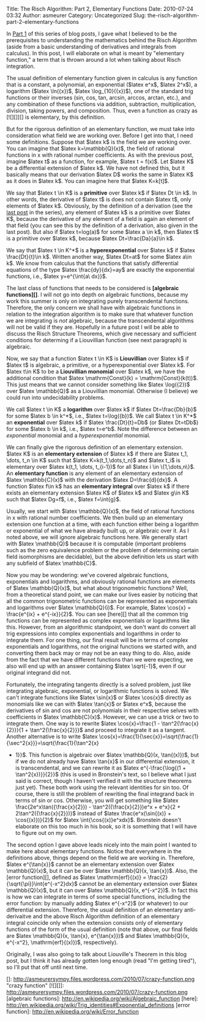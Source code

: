Title: The Risch Algorithm: Part 2, Elementary Functions
Date: 2010-07-24 03:32
Author: asmeurer
Category: Uncategorized
Slug: the-risch-algorithm-part-2-elementary-functions

In [Part 1][] of this series of blog posts, I gave what I believed to be
the prerequisites to understanding the mathematics behind the Risch
Algorithm (aside from a basic understanding of derivatives and integrals
from calculus). In this post, I will elaborate on what is meant by
"elementary function," a term that is thrown around a lot when talking
about Risch integration.

The usual definition of elementary function given in calculus is any
function that is a constant, a polynomial, an exponential (\$latex
e\^x\$, \$latex 2\^x\$), a logarithm (\$latex \\ln({x})\$, \$latex
\\log\_{10}({x})\$), one of the standard trig functions or their
inverses (sin, cos, tan, arcsin, arccos, arctan, etc.), and any
combination of these functions via addition, subtraction,
multiplication, division, taking powers, and composition. Thus, even a
function as crazy as [![][]][] is elementary, by this definition.

But for the rigorous definition of an elementary function, we must take
into consideration what field we are working over. Before I get into
that, I need some definitions. Suppose that \$latex k\$ is the field we
are working over. You can imagine that \$latex k=\\mathbb{Q}(x)\$, the
field of rational functions in x with rational number coefficients. As
with the previous post, imagine \$latex t\$ as a function, for example,
\$latex t = f(x)\$. Let \$latex K\$ be a differential extension of
\$latex k\$. We have not defined this, but it basically means that our
derivation \$latex D\$ works the same in \$latex K\$ as it does in
\$latex k\$. You can imagine here that \$latex K=k[t]\$.

We say that \$latex t \\in K\$ is a **primitive** over \$latex k\$ if
\$latex Dt \\in k\$. In other words, the derivative of \$latex t\$ is
does not contain \$latex t\$, only elements of \$latex k\$. Obviously,
by the definition of a derivation (see the [last post][Part 1] in the
series), any element of \$latex k\$ is a primitive over \$latex K\$,
because the derivative of any element of a field is again an element of
that field (you can see this by the definition of a derivation, also
given in the last post). But also if \$latex t=log(a)\$ for some \$latex
a \\in k\$, then \$latex t\$ is a primitive over \$latex k\$, because
\$latex Dt=\\frac{Da}{a}\\in k\$.

We say that \$latex t \\in K\^\*\$ is a **hyperexponential** over
\$latex k\$ if \$latex \\frac{Dt}{t}\\in k\$. Written another way,
\$latex Dt=at\$ for some \$latex a\\in k\$. We know from calculus that
the functions that satisfy differential equations of the type \$latex
\\frac{dy}{dx}=ay\$ are exactly the exponential functions, i.e., \$latex
y=e\^{\\int{a\\ dx}}\$.

The last class of functions that needs to be considered is **[algebraic
functions][]**. I will not go into depth on algebraic functions, because
my work this summer is only on integrating purely transcendental
functions. Therefore, the only concern we shall have with algebraic
functions in relation to the integration algorithm is to make sure that
whatever function we are integrating is *not* algebraic, because the
transcendental algorithms will not be valid if they are. Hopefully in a
future post I will be able to discuss the Risch Structure Theorems,
which give necessary and sufficient conditions for determing if a
Liouvillian function (see next paragraph) is algebraic.

Now, we say that a function \$latex t \\in K\$ is **Liouvillian** over
\$latex k\$ if \$latex t\$ is algebraic, a primitive, or a
hyperexponential over \$latex k\$. For \$latex t\\in K\$ to be a
**Liouvillian monomial** over \$latex k\$, we have the additional
condition that \$latex \\mathrm{Const}(k) = \\mathrm{Const}(k(t))\$.
This just means that we cannot consider something like \$latex
\\log({2})\$ over \$latex \\mathbb{Q}\$ as a Liouvillian monomial.
Otherwise (I believe) we could run into undecidability problems.

We call \$latex t \\in K\$ a **logarithm** over \$latex k\$ if \$latex
Dt=\\frac{Db}{b}\$ for some \$latex b \\in k\^\*\$, i.e., \$latex
t=\\log({b})\$. We call \$latex t \\in K\^\*\$ an **exponential** over
\$latex k\$ if \$latex \\frac{Dt}{t}=Db\$ (or \$latex Dt=tDb\$) for some
\$latex b \\in k\$, i.e., \$latex t=e\^b\$. Note the difference between
an *exponential* monomial and a *hyperexponential* monomial.

We can finally give the rigorous definition of an elementary extension.
\$latex K\$ is an **elementary extension** of \$latex k\$ if there are
\$latex t\_1, \\dots, t\_n \\in K\$ such that \$latex
K=k(t\_1,\\dots,t\_n)\$ and \$latex t\_i\$ is elementary over \$latex
k(t\_1, \\dots, t\_{i-1})\$ for all \$latex i \\in \\{1,\\dots,n\\}\$.
An **elementary function** is any element of an elementary extension of
\$latex \\mathbb{C}(x)\$ with the derivation \$latex D=\\frac{d}{dx}\$.
A function \$latex f\\in k\$ has an **elementary integral** over \$latex
k\$ if there exists an elementary extension \$latex K\$ of \$latex k\$
and \$latex g\\in K\$ such that \$latex Dg=f\$, i.e., \$latex
f=\\int{g}\$.

Usually, we start with \$latex \\mathbb{Q}(x)\$, the field of rational
functions in x with rational number coefficients. We then build up an
elementary extension one function at a time, with each function either
being a logarithm or exponential of what we have already built up, or
algebraic over it. As I noted above, we will ignore algebraic functions
here. We generally start with \$latex \\mathbb{Q}\$ because it is
computable (important problems such as the zero equivalence problem or
the problem of determining certain field isomorphisms are decidable),
but the above definition lets us start with any subfield of \$latex
\\mathbb{C}\$.

Now you may be wondering: we've covered algebraic functions,
exponentials and logarithms, and obviously rational functions are
elements of \$latex \\mathbb{Q}(x)\$, but what about trigonometric
functions? Well, from a theoretical stand point, we can make our lives
easier by noticing that all the common trigonometric functions can be
represented as exponentials and logarithms over \$latex
\\mathbb{Q}(i)\$. For example, \$latex \\cos{x} = \\frac{e\^{ix} +
e\^{-ix}}{2}\$. You can see [here][] that all the common trig functions
can be represented as complex exponentials or logarithms like this.
However, from an algorithmic standpoint, we don't want do convert all
trig expressions into complex exponentials and logarithms in order to
integrate them. For one thing, our final result will be in terms of
complex exponentials and logarithms, not the original functions we
started with, and converting them back may or may not be an easy thing
to do. Also, aside from the fact that we have different functions than
we were expecting, we also will end up with an answer containing \$latex
\\sqrt{-1}\$, even if our original integrand did not.

Fortunately, the integrating tangents directly is a solved problem, just
like integrating algebraic, exponential, or logarithmic functions is
solved. We can't integrate functions like \$latex \\sin{x}\$ or \$latex
\\cos{x}\$ directly as monomials like we can with \$latex \\tan{x}\$ or
\$latex e\^x\$, because the derivatives of sin and cos are not
polynomials in their respective selves with coefficients in \$latex
\\mathbb{C}(x)\$. However, we can use a trick or two to integrate them.
One way is to rewrite \$latex \\cos{x}=\\frac{1 -
\\tan\^2{\\frac{x}{2}}}{1 + \\tan\^2{\\frac{x}{2}}}\$ and proceed to
integrate it as a tangent. Another alternative is to write \$latex
\\cos{x}=\\frac{1}{\\sec{x}}=\\sqrt{\\frac{1}{\\sec\^2{x}}}=\\sqrt{\\frac{1}{\\tan\^2{x}
+ 1}}\$. This function is algebraic over \$latex \\mathbb{Q}(x,
\\tan{(x)})\$, but if we do not already have \$latex \\tan{x}\$ in our
differential extension, it is transcendental, and we can rewrite it as
\$latex e\^{-\\frac{\\log{(1 + \\tan\^2{x})}}{2}}\$ (this is used in
Bronstein's text, so I believe what I just said is correct, though I
haven't verified it with the structure theorems just yet). These both
work using the relevant identities for sin too. Of course, there is
still the problem of rewriting the final integrand back in terms of sin
or cos. Otherwise, you will get something like \$latex
\\frac{2e\^x\\tan({\\frac{x}{2}}) - \\tan\^2({\\frac{x}{2}})e\^x +
e\^x}{2 + 2\\tan\^2({\\frac{x}{2}})}\$ instead of \$latex
\\frac{e\^x(\\sin{(x)} + \\cos{(x)})}{2}\$ for \$latex
\\int{\\cos{(x)}e\^xdx}\$. Bronstein doesn't elaborate on this too much
in his book, so it is something that I will have to figure out on my
own.

The second option I gave above leads nicely into the main point I wanted
to make here about elementary functions. Notice that everywhere in the
definitions above, things depend on the field we are working in.
Therefore, \$latex e\^{\\tan{x}}\$ cannot be an elementary extension
over \$latex \\mathbb{Q}(x)\$, but it can be over \$latex \\mathbb{Q}(x,
\\tan{x})\$. Also, the [error function][], defined as \$latex
\\mathrm{erf}{(x)} = \\frac{2}{\\sqrt{\\pi}}\\int{e\^{-x\^2}dx}\$ cannot
be an elementary extension over \$latex \\mathbb{Q}(x)\$, but it can
over \$latex \\mathbb{Q}(x, e\^{-x\^2})\$. In fact this is how we can
integrate in terms of some special functions, including the error
function: by manually adding \$latex e\^{-x\^2}\$ (or whatever) to our
differential extension. Therefore, the usual definition of an elementary
anti-derivaitve and the above Risch Algorithm definition of an
elementary integral coincide only when the extension consists only of
elementary functions of the form of the usual definition (note that
above, our final fields are \$latex \\mathbb{Q}(x, \\tan{x},
e\^{\\tan{x}})\$ and \$latex \\mathbb{Q}(x, e\^{-x\^2},
\\mathrm{erf}{(x)})\$, respectively).

Originally, I was also going to talk about Liouville's Theorem in this
blog post, but I think it has already gotten long enough (read "I'm
getting tired"), so I'll put that off until next time.

  [Part 1]: http://asmeurersympy.wordpress.com/2010/06/30/the-risch-algorithm-part-1/
  []: http://asmeurersympy.files.wordpress.com/2010/07/crazy-function.png
    "crazy function"
  [![][]]: http://asmeurersympy.files.wordpress.com/2010/07/crazy-function.png
  [algebraic functions]: http://en.wikipedia.org/wiki/Algebraic_function
  [here]: http://en.wikipedia.org/wiki/Trig_identities#Exponential_definitions
  [error function]: http://en.wikipedia.org/wiki/Error_function

